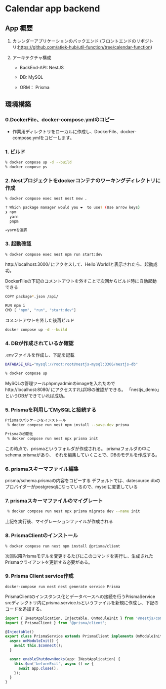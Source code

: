# Calendar app backend

## App 概要

1. カレンダーアプリケーションのバックエンド (フロントエンドのリポジトリ:https://github.com/atiek-hub/util-function/tree/calendar-function)

2. アーキテクチャ構成

   - BackEnd-API: NestJS

   - DB: MySQL

   - ORM： Prisma

## 環境構築

### 0.DockerFile、docker-compose.ymlのコピー

- 作業用ディレクトリをローカルに作成し、DockerFile、docker-compose.ymlをコピーします。

### 1. ビルド

```bash
% docker compose up -d --build
% docker compose ps
```

### 2. Nestプロジェクトをdockerコンテナのワーキングディレクトリに作成

```bash
% docker compose exec nest nest new .

? Which package manager would you ❤️  to use? (Use arrow keys)
❯ npm
  yarn
  pnpm

→yarnを選択
```

### 3. 起動確認
```bash
% docker compose exec nest npm run start:dev
```
http://localhost:3000/
にアクセスして、Hello World!と表示されたら、起動成功。

DockerFileの下記のコメントアウトを外すことで次回からビルド時に自動起動できる
```bash
COPY package*.json /api/ 

RUN npm i
CMD [ "npm", "run", "start:dev"]
```

コメントアウトを外した後再ビルド
```bash
docker compose up -d --build
```
### 4. DBが作成されているか確認
.envファイルを作成し、下記を記載
```bash
DATABASE_URL="mysql://root:root@nestjs-mysql:3306/nestjs-db"
```
```bash
% docker compose up
```
MySQLの管理ツールphpmyadminのimageを入れたので
http://localhost:8080/
にアクセスすればDBの確認ができる。
「nestjs_demo」というDBができていれば成功。

### 5. Prismaを利用してMySQLと接続する
```bash
Prismaのパッケージをインストール
 % docker compose run nest npm install --save-dev prisma
```

```bash
Prismaの初期化
 % docker compose run nest npx prisma init
```
この時点で、prismaというフォルダが作成される。 prismaフォルダの中にschema.prismaがあり、
それを編集していくことで、DBのモデルを作成する。

### 6. prismaスキーマファイル編集
prisma/schema.prismaの内容をコピーする
デフォルトでは、datesource dbのプロバイダーがpostgresqlになっているので、mysqlに変更している

### 7. prismaスキーマファイルのマイグレート
```bash
 % docker compose run nest npx prisma migrate dev --name init
```
上記を実行後、マイグレーションファイルが作成される

### 8. PrismaClientのインストール
```
% docker compose run nest npm install @prisma/client
```
次回以降Prismaモデルを変更するたびにこのコマンドを実行し、生成されたPrismaクライアントを更新する必要がある。

### 9. Prisma Client service作成
```
docker-compose run nest nest generate service Prisma
```
PrismaClientのインスタンス化とデータベースへの接続を行うPrismaService
srcディレクトリ内にprisma.service.tsというファイルを新規に作成し、下記のコードを追加する。
```typescript
import { INestApplication, Injectable, OnModuleInit } from '@nestjs/common';
import { PrismaClient } from '@prisma/client';

@Injectable()
export class PrismaService extends PrismaClient implements OnModuleInit {
  async onModuleInit() {
    await this.$connect();
  }

  async enableShutdownHooks(app: INestApplication) {
    this.$on('beforeExit', async () => {
      await app.close();
    });
  }
}
```

